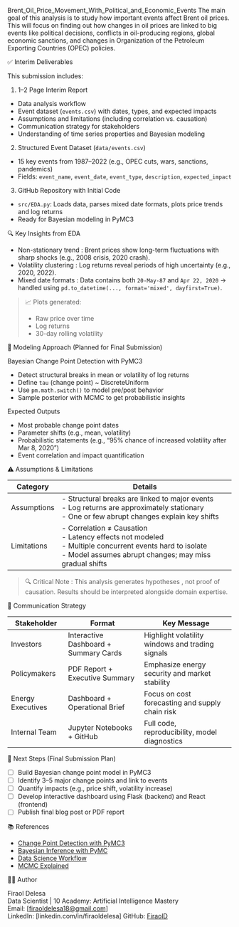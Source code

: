   Brent_Oil_Price_Movement_With_Political_and_Economic_Events
The main goal of this analysis is to study how important events affect Brent oil prices. This will focus on finding out how changes in oil prices are linked to big events like political decisions, conflicts in oil-producing regions, global economic sanctions, and changes in Organization of the Petroleum Exporting Countries (OPEC) policies.


   ✅ Interim Deliverables

This submission includes:

1.   1–2 Page Interim Report    
   - Data analysis workflow  
   - Event dataset (`events.csv`) with dates, types, and expected impacts  
   - Assumptions and limitations (including correlation vs. causation)  
   - Communication strategy for stakeholders  
   - Understanding of time series properties and Bayesian modeling  

2.   Structured Event Dataset (`data/events.csv`)    
   - 15 key events from 1987–2022 (e.g., OPEC cuts, wars, sanctions, pandemics)  
   - Fields: `event_name`, `event_date`, `event_type`, `description`, `expected_impact`

3.   GitHub Repository with Initial Code    
   - `src/EDA.py`: Loads data, parses mixed date formats, plots price trends and log returns  
   - Ready for Bayesian modeling in PyMC3

🔍 Key Insights from EDA

-   Non-stationary trend  : Brent prices show long-term fluctuations with sharp shocks (e.g., 2008 crisis, 2020 crash).
-   Volatility clustering  : Log returns reveal periods of high uncertainty (e.g., 2020, 2022).
-   Mixed date formats  : Data contains both `20-May-87` and `Apr 22, 2020` → handled using `pd.to_datetime(..., format='mixed', dayfirst=True)`.

> 📈 Plots generated:  
> - Raw price over time  
> - Log returns  
> - 30-day rolling volatility

🧠 Modeling Approach (Planned for Final Submission)

Bayesian Change Point Detection with PyMC3
- Detect structural breaks in mean or volatility of log returns
- Define `tau` (change point) ~ DiscreteUniform
- Use `pm.math.switch()` to model pre/post behavior
- Sample posterior with MCMC to get probabilistic insights

 Expected Outputs
- Most probable change point dates
- Parameter shifts (e.g., mean, volatility)
- Probabilistic statements (e.g., “95% chance of increased volatility after Mar 8, 2020”)
- Event correlation and impact quantification

⚠️ Assumptions & Limitations

| Category | Details |
|--------|-------|
|   Assumptions   | - Structural breaks are linked to major events<br>- Log returns are approximately stationary<br>- One or few abrupt changes explain key shifts |
|   Limitations   | - Correlation ≠ Causation<br>- Latency effects not modeled<br>- Multiple concurrent events hard to isolate<br>- Model assumes abrupt changes; may miss gradual shifts |

> 🔍   Critical Note  : This analysis generates   hypotheses  , not proof of causation. Results should be interpreted alongside domain expertise.

📣 Communication Strategy

| Stakeholder | Format | Key Message |
|-----------|--------|-----------|
|   Investors   | Interactive Dashboard + Summary Cards | Highlight volatility windows and trading signals |
|   Policymakers   | PDF Report + Executive Summary | Emphasize energy security and market stability |
|   Energy Executives   | Dashboard + Operational Brief | Focus on cost forecasting and supply chain risk |
|   Internal Team   | Jupyter Notebooks + GitHub | Full code, reproducibility, model diagnostics |

🚀 Next Steps (Final Submission Plan)

- [ ] Build Bayesian change point model in PyMC3
- [ ] Identify 3–5 major change points and link to events
- [ ] Quantify impacts (e.g., price shift, volatility increase)
- [ ] Develop interactive dashboard using   Flask (backend)   and   React (frontend)  
- [ ] Publish final   blog post or PDF report  

📚 References

- [Change Point Detection with PyMC3](https://forecastegy.com/posts/change-point-detection-time-series-python/)
- [Bayesian Inference with PyMC](https://www.pymc.io/blog/chris_F_pydata2022.html)
- [Data Science Workflow](https://towardsdatascience.com/mastering-the-data-science-workflow-2a47d8b613c4)
- [MCMC Explained](https://towardsdatascience.com/monte-carlo-markov-chain-mcmc-explained-94e3a6c8de11)

 🧑‍💻 Author

Firaol Delesa  
Data Scientist | 10 Academy: Artificial Intelligence Mastery  
Email: [firaoldelesa18@gmail.com]  
LinkedIn: [linkedin.com/in/firaoldelesa] 
GitHub: [FiraolD](https://github.com/FiraolD)